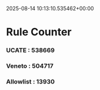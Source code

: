 2025-08-14 10:13:10.535462+00:00
# Rule Counter 
 ### UCATE : 538669

 ### Veneto : 504717

 ### Allowlist : 13930